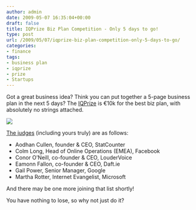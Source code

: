 ```yaml
---
author: admin
date: 2009-05-07 16:35:04+00:00
draft: false
title: IQPrize Biz Plan Competition - Only 5 days to go!
type: post
url: /2009/05/07/iqprize-biz-plan-competition-only-5-days-to-go/
categories:
- finance
tags:
- business plan
- iqprize
- prize
- Startups
---
```


Got a great business idea? Think you can put together a 5-page business plan in the next 5 days? The [IQPrize](http://www.iqprize.ie/) is €10k for the best biz plan, with absolutely no strings attached.


[![](https://web2ireland.org/wp-content/uploads/2009/03/iqprize.jpg)
](http://www.iqprize.ie/)



[The judges](http://www.independent.ie/business/technology/internet-heavyweights-and-local-heroes-line-up-behind-prize-for-best-internet-startup-1732258.html) (including yours truly) are as follows:



* Aodhan Cullen, founder & CEO, StatCounter
* Colm Long, Head of Online Operations (EMEA), Facebook
* Conor O’Neill, co-founder & CEO, LouderVoice
* Eamonn Fallon, co-founder & CEO, Daft.ie
* Gail Power, Senior Manager, Google
* Martha Rotter, Internet Evangelist, Microsoft

And there may be one more joining that list shortly!

You have nothing to lose, so why not just do it?
